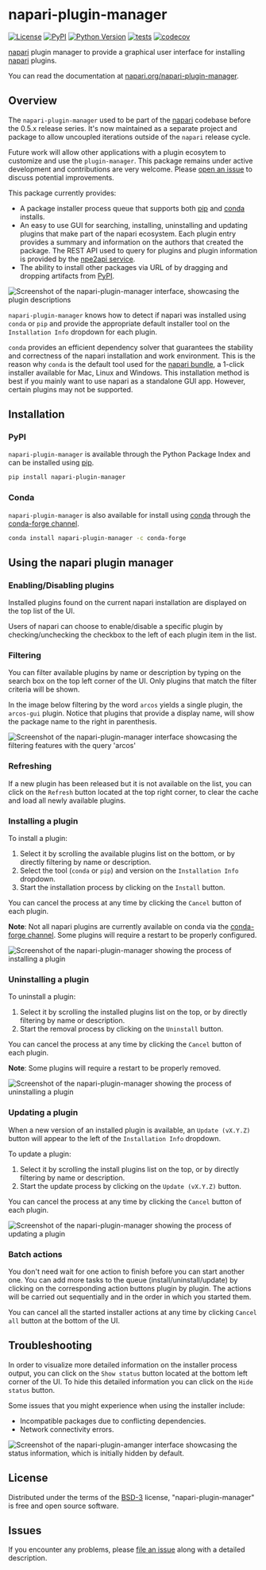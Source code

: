 # napari-plugin-manager

[![License](https://img.shields.io/pypi/l/napari-plugin-manager.svg?color=green)](https://github.com/napari/napari-plugin-manager/raw/main/LICENSE)
[![PyPI](https://img.shields.io/pypi/v/napari-plugin-manager.svg?color=green)](https://pypi.org/project/napari-plugin-manager)
[![Python Version](https://img.shields.io/pypi/pyversions/napari-plugin-manager.svg?color=green)](https://python.org)
[![tests](https://github.com/napari/napari-plugin-manager/actions/workflows/test_and_deploy.yml/badge.svg)](https://github.com/napari/napari-plugin-manager/actions/workflows/test_and_deploy.yml)
[![codecov](https://codecov.io/gh/napari/napari-plugin-manager/branch/main/graph/badge.svg)](https://codecov.io/gh/napari/napari-plugin-manager)

[napari] plugin manager to provide a graphical user interface for installing
[napari] plugins.

You can read the documentation at [napari.org/napari-plugin-manager](https://napari.org/napari-plugin-manager).

## Overview

The `napari-plugin-manager` used to be part of the [napari] codebase before the 0.5.x release
series. It's now maintained as a separate project and package to allow uncoupled iterations outside
of the `napari` release cycle.

Future work will allow other applications with a plugin ecosytem to customize and 
use the `plugin-manager`. This package remains under active development and contributions
are very welcome. Please [open an issue] to discuss potential improvements.

This package currently provides:

- A package installer process queue that supports both [pip] and [conda] installs.
- An easy to use GUI for searching, installing, uninstalling and updating plugins that make part of
  the napari ecosystem. Each plugin entry provides a summary and information on the authors that
  created the package. The REST API used to query for plugins and plugin information is provided by
  the [npe2api service](https://api.napari.org).
- The ability to install other packages via URL of by dragging and dropping artifacts from [PyPI].

![Screenshot of the napari-plugin-manager interface, showcasing the plugin descriptions](https://raw.githubusercontent.com/napari/napari-plugin-manager/refs/heads/main/images/description.png)

`napari-plugin-manager` knows how to detect if napari was installed using `conda` or `pip` and
provide the appropriate default installer tool on the `Installation Info` dropdown for each plugin.

`conda` provides an efficient dependency solver that guarantees the stability and correctness of
the napari installation and work environment. This is the reason why `conda` is the default tool
used for the [napari
bundle](https://napari.org/stable/tutorials/fundamentals/installation_bundle_conda.html), a 1-click
installer available for Mac, Linux and Windows. This installation method is best if you mainly want
to use napari as a standalone GUI app. However, certain plugins may not be supported.

## Installation

### PyPI

`napari-plugin-manager` is available through the Python Package Index and can be installed using [pip].

```bash
pip install napari-plugin-manager
```

### Conda

`napari-plugin-manager` is also available for install using [conda] through the [conda-forge channel](https://conda-forge.org/docs/#what-is-conda-forge).


```bash
conda install napari-plugin-manager -c conda-forge
```

## Using the napari plugin manager

### Enabling/Disabling plugins

Installed plugins found on the current napari installation are displayed on the top list of the UI.

Users of napari can choose to enable/disable a specific plugin by checking/unchecking the checkbox
to the left of each plugin item in the list.

### Filtering

You can filter available plugins by name or description by typing on the search box
on the top left corner of the UI. Only plugins that match the filter criteria will be shown.

In the image below filtering by the word `arcos` yields a single plugin, the
`arcos-gui` plugin. Notice that plugins that provide a display name, will show
the package name to the right in parenthesis.

![Screenshot of the napari-plugin-manager interface showcasing the filtering features with the query 'arcos'](https://raw.githubusercontent.com/napari/napari-plugin-manager/main/images/filter.png)

### Refreshing

If a new plugin has been released but it is not available on the list, you can click on the
`Refresh` button located at the top right corner, to clear the cache and load all newly
available plugins.

### Installing a plugin

To install a plugin:

1. Select it by scrolling the available plugins list on the bottom, or by directly
filtering by name or description.
2. Select the tool (`conda` or `pip`) and version on the `Installation Info` dropdown.
3. Start the installation process by clicking on the `Install` button.

You can cancel the process at any time by clicking the `Cancel` button of each plugin.

**Note**: Not all napari plugins are currently available on conda via the
[conda-forge channel](https://anaconda.org/conda-forge/). Some plugins will require
a restart to be properly configured.

![Screenshot of the napari-plugin-manager showing the process of installing a plugin](https://raw.githubusercontent.com/napari/napari-plugin-manager/main/images/install.png)

### Uninstalling a plugin

To uninstall a plugin:

1. Select it by scrolling the installed plugins list on the top, or by directly
filtering by name or description.
2. Start the removal process by clicking on the `Uninstall` button.

You can cancel the process at any time by clicking the `Cancel` button of each plugin.

**Note**: Some plugins will require a restart to be properly removed.

![Screenshot of the napari-plugin-manager showing the process of uninstalling a plugin](https://raw.githubusercontent.com/napari/napari-plugin-manager/main/images/uninstall.png)

### Updating a plugin

When a new version of an installed plugin is available, an `Update (vX.Y.Z)`
button will appear to the left of the `Installation Info` dropdown.

To update a plugin:

1. Select it by scrolling the install plugins list on the top, or by directly
filtering by name or description.
2. Start the update process by clicking on the `Update (vX.Y.Z)` button.

You can cancel the process at any time by clicking the `Cancel` button of each plugin.

![Screenshot of the napari-plugin-manager showing the process of updating a plugin](https://raw.githubusercontent.com/napari/napari-plugin-manager/main/images/update.png)

### Batch actions

You don't need wait for one action to finish before you can start another one. You can add more
tasks to the queue (install/uninstall/update) by clicking on the corresponding action buttons
plugin by plugin. The actions will be carried out sequentially and in the order in which you
started them.

You can cancel all the started installer actions at any time by clicking `Cancel all`
button at the bottom of the UI.

## Troubleshooting

In order to visualize more detailed information on the installer process output, you can
click on the `Show status` button located at the bottom left corner of the UI. To hide
this detailed information you can click on the `Hide status` button.

Some issues that you might experience when using the installer include:

* Incompatible packages due to conflicting dependencies.
* Network connectivity errors.

![Screenshot of the napari-plugin-amanger interface showcasing the status information, which is initially hidden by default.](https://raw.githubusercontent.com/napari/napari-plugin-manager/main/images/status.png)

## License

Distributed under the terms of the [BSD-3] license, "napari-plugin-manager" is free and open source
software.

## Issues

If you encounter any problems, please [file an issue] along with a detailed description.

[napari]: https://github.com/napari/napari
[@napari]: https://github.com/napari
[BSD-3]: http://opensource.org/licenses/BSD-3-Clause
[file an issue]: https://github.com/napari/napari-plugin-manager/issues
[open an issue]: https://github.com/napari/napari-plugin-manager/issues
[pip]: https://pypi.org/project/pip/
[conda]: https://conda.org
[PyPI]: https://pypi.org/
